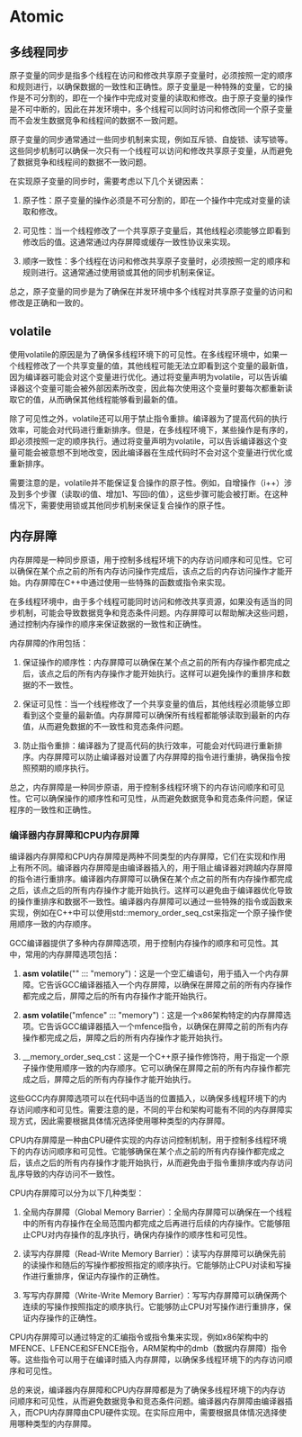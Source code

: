 # Atomic

## 多线程同步

原子变量的同步是指多个线程在访问和修改共享原子变量时，必须按照一定的顺序和规则进行，以确保数据的一致性和正确性。原子变量是一种特殊的变量，它的操作是不可分割的，即在一个操作中完成对变量的读取和修改。由于原子变量的操作是不可中断的，因此在并发环境中，多个线程可以同时访问和修改同一个原子变量而不会发生数据竞争和线程间的数据不一致问题。

原子变量的同步通常通过一些同步机制来实现，例如互斥锁、自旋锁、读写锁等。这些同步机制可以确保一次只有一个线程可以访问和修改共享原子变量，从而避免了数据竞争和线程间的数据不一致问题。

在实现原子变量的同步时，需要考虑以下几个关键因素：

1. 原子性：原子变量的操作必须是不可分割的，即在一个操作中完成对变量的读取和修改。

2. 可见性：当一个线程修改了一个共享原子变量后，其他线程必须能够立即看到修改后的值。这通常通过内存屏障或缓存一致性协议来实现。

3. 顺序一致性：多个线程在访问和修改共享原子变量时，必须按照一定的顺序和规则进行。这通常通过使用锁或其他的同步机制来保证。

总之，原子变量的同步是为了确保在并发环境中多个线程对共享原子变量的访问和修改是正确和一致的。

## volatile

使用volatile的原因是为了确保多线程环境下的可见性。在多线程环境中，如果一个线程修改了一个共享变量的值，其他线程可能无法立即看到这个变量的最新值，因为编译器可能会对这个变量进行优化。通过将变量声明为volatile，可以告诉编译器这个变量可能会被外部因素所改变，因此每次使用这个变量时要每次都重新读取它的值，从而确保其他线程能够看到最新的值。

除了可见性之外，volatile还可以用于禁止指令重排。编译器为了提高代码的执行效率，可能会对代码进行重新排序。但是，在多线程环境下，某些操作是有序的，即必须按照一定的顺序执行。通过将变量声明为volatile，可以告诉编译器这个变量可能会被意想不到地改变，因此编译器在生成代码时不会对这个变量进行优化或重新排序。

需要注意的是，volatile并不能保证复合操作的原子性。例如，自增操作（i++）涉及到多个步骤（读取i的值、增加1、写回i的值），这些步骤可能会被打断。在这种情况下，需要使用锁或其他同步机制来保证复合操作的原子性。

## 内存屏障

内存屏障是一种同步原语，用于控制多线程环境下的内存访问顺序和可见性。它可以确保在某个点之前的所有内存访问操作完成后，该点之后的内存访问操作才能开始。内存屏障在C++中通过使用一些特殊的函数或指令来实现。

在多线程环境中，由于多个线程可能同时访问和修改共享资源，如果没有适当的同步机制，可能会导致数据竞争和竞态条件问题。内存屏障可以帮助解决这些问题，通过控制内存操作的顺序来保证数据的一致性和正确性。

内存屏障的作用包括：

1. 保证操作的顺序性：内存屏障可以确保在某个点之前的所有内存操作都完成之后，该点之后的所有内存操作才能开始执行。这样可以避免操作的重排序和数据的不一致性。

2. 保证可见性：当一个线程修改了一个共享变量的值后，其他线程必须能够立即看到这个变量的最新值。内存屏障可以确保所有线程都能够读取到最新的内存值，从而避免数据的不一致性和竞态条件问题。

3. 防止指令重排：编译器为了提高代码的执行效率，可能会对代码进行重新排序。内存屏障可以防止编译器对设置了内存屏障的指令进行重排，确保指令按照预期的顺序执行。

总之，内存屏障是一种同步原语，用于控制多线程环境下的内存访问顺序和可见性。它可以确保操作的顺序性和可见性，从而避免数据竞争和竞态条件问题，保证程序的一致性和正确性。

### 编译器内存屏障和CPU内存屏障

编译器内存屏障和CPU内存屏障是两种不同类型的内存屏障，它们在实现和作用上有所不同。编译器内存屏障是由编译器插入的，用于阻止编译器对跨越内存屏障的指令进行重排序。编译器内存屏障可以确保在某个点之前的所有内存操作都完成之后，该点之后的所有内存操作才能开始执行。这样可以避免由于编译器优化导致的操作重排序和数据不一致性。编译器内存屏障可以通过一些特殊的指令或函数来实现，例如在C++中可以使用std::memory_order_seq_cst来指定一个原子操作使用顺序一致的内存顺序。

GCC编译器提供了多种内存屏障选项，用于控制内存操作的顺序和可见性。其中，常用的内存屏障选项包括：

1. __asm__ __volatile__("" ::: "memory")：这是一个空汇编语句，用于插入一个内存屏障。它告诉GCC编译器插入一个内存屏障，以确保在屏障之前的所有内存操作都完成之后，屏障之后的所有内存操作才能开始执行。

2. __asm__ __volatile__("mfence" ::: "memory")：这是一个x86架构特定的内存屏障选项。它告诉GCC编译器插入一个mfence指令，以确保在屏障之前的所有内存操作都完成之后，屏障之后的所有内存操作才能开始执行。

3. __memory_order_seq_cst：这是一个C++原子操作修饰符，用于指定一个原子操作使用顺序一致的内存顺序。它可以确保在屏障之前的所有内存操作都完成之后，屏障之后的所有内存操作才能开始执行。

这些GCC内存屏障选项可以在代码中适当的位置插入，以确保多线程环境下的内存访问顺序和可见性。需要注意的是，不同的平台和架构可能有不同的内存屏障实现方式，因此需要根据具体情况选择使用哪种类型的内存屏障。

CPU内存屏障是一种由CPU硬件实现的内存访问控制机制，用于控制多线程环境下的内存访问顺序和可见性。它能够确保在某个点之前的所有内存操作都完成之后，该点之后的所有内存操作才能开始执行，从而避免由于指令重排序或内存访问乱序导致的内存访问不一致性。

CPU内存屏障可以分为以下几种类型：

1. 全局内存屏障（Global Memory Barrier）：全局内存屏障可以确保在一个线程中的所有内存操作在全局范围内都完成之后再进行后续的内存操作。它能够阻止CPU对内存操作的乱序执行，确保内存操作的顺序性和可见性。

2. 读写内存屏障（Read-Write Memory Barrier）：读写内存屏障可以确保先前的读操作和随后的写操作都按照指定的顺序执行。它能够防止CPU对读和写操作进行重排序，保证内存操作的正确性。

3. 写写内存屏障（Write-Write Memory Barrier）：写写内存屏障可以确保两个连续的写操作按照指定的顺序执行。它能够防止CPU对写操作进行重排序，保证内存操作的正确性。

CPU内存屏障可以通过特定的汇编指令或指令集来实现，例如x86架构中的MFENCE、LFENCE和SFENCE指令，ARM架构中的dmb（数据内存屏障）指令等。这些指令可以用于在编译时插入内存屏障，以确保多线程环境下的内存访问顺序和可见性。

总的来说，编译器内存屏障和CPU内存屏障都是为了确保多线程环境下的内存访问顺序和可见性，从而避免数据竞争和竞态条件问题。编译器内存屏障由编译器插入，而CPU内存屏障由CPU硬件实现。在实际应用中，需要根据具体情况选择使用哪种类型的内存屏障。
